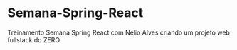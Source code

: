 # Semana-Spring-React
Treinamento Semana Spring React com Nélio Alves criando um projeto web fullstack do ZERO
